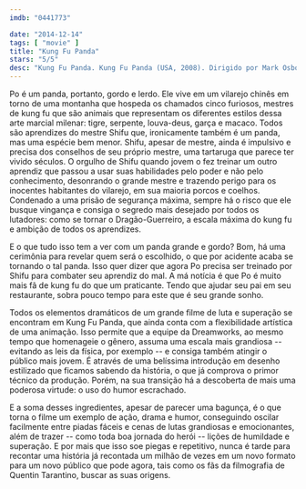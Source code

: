 ```yaml
---
imdb: "0441773"

date: "2014-12-14"
tags: [ "movie" ]
title: "Kung Fu Panda"
stars: "5/5"
desc: "Kung Fu Panda. Kung Fu Panda (USA, 2008). Dirigido por Mark Osborne, John Stevenson. Escrito por Jonathan Aibel, Glenn Berger, Ethan Reiff, Cyrus Voris. Com Jack Black, Dustin Hoffman, Angelina Jolie, Ian McShane, Jackie Chan, Seth Rogen, Lucy Liu, David Cross, Randall Duk Kim."
---
```

Po é um panda, portanto, gordo e lerdo. Ele vive em um vilarejo chinês em torno de uma montanha que hospeda os chamados cinco furiosos, mestres de kung fu que são animais que representam os diferentes estilos dessa arte marcial milenar: tigre, serpente, louva-deus, garça e macaco. Todos são aprendizes do mestre Shifu que, ironicamente também é um panda, mas uma espécie bem menor. Shifu, apesar de mestre, ainda é impulsivo e precisa dos conselhos de seu próprio mestre, uma tartaruga que parece ter vivido séculos. O orgulho de Shifu quando jovem o fez treinar um outro aprendiz que passou a usar suas habilidades pelo poder e não pelo conhecimento, desonrando o grande mestre e trazendo perigo para os inocentes habitantes do vilarejo, em sua maioria porcos e coelhos. Condenado a uma prisão de segurança máxima, sempre há o risco que ele busque vingança e consiga o segredo mais desejado por todos os lutadores: como se tornar o Dragão-Guerreiro, a escala máxima do kung fu e ambição de todos os aprendizes.

E o que tudo isso tem a ver com um panda grande e gordo? Bom, há uma cerimônia para revelar quem será o escolhido, o que por acidente acaba se tornando o tal panda. Isso quer dizer que agora Po precisa ser treinado por Shifu para combater seu aprendiz do mal. A má notícia é que Po é muito mais fã de kung fu do que um praticante. Tendo que ajudar seu pai em seu restaurante, sobra pouco tempo para este que é seu grande sonho.

Todos os elementos dramáticos de um grande filme de luta e superação se encontram em Kung Fu Panda, que ainda conta com a flexibilidade artística de uma animação. Isso permite que a equipe da Dreamworks, ao mesmo tempo que homenageie o gênero, assuma uma escala mais grandiosa -- evitando as leis da física, por exemplo -- e consiga também atingir o público mais jovem. É através de uma belíssima introdução em desenho estilizado que ficamos sabendo da história, o que já comprova o primor técnico da produção. Porém, na sua transição há a descoberta de mais uma poderosa virtude: o uso do humor escrachado.

E a soma desses ingredientes, apesar de parecer uma bagunça, é o que torna o filme um exemplo de ação, drama e humor, conseguindo oscilar facilmente entre piadas fáceis e cenas de lutas grandiosas e emocionantes, além de trazer -- como toda boa jornada do herói -- lições de humildade e superação. E por mais que isso soe piegas e repetitivo, nunca é tarde para recontar uma história já recontada um milhão de vezes em um novo formato para um novo público que pode agora, tais como os fãs da filmografia de Quentin Tarantino, buscar as suas origens.

